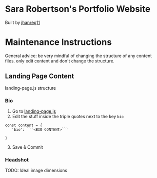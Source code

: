 # Sara Robertson's Portfolio Website

Built by [jhanreg11](https://github.com/jhanreg11)

# Maintenance Instructions

General advice: be very mindful of changing the structure of any content files. only edit content and don't change the structure.

## Landing Page Content

landing-page.js structure

### Bio

1. Go to [landing-page.js](/src/assets/landing-page.js)
2. Edit the stuff inside the triple quotes next to the key `bio`

````
const content = {
   'bio': ```<BIO CONTENT>```

}
````

3. Save & Commit

### Headshot

TODO: Ideal image dimensions
